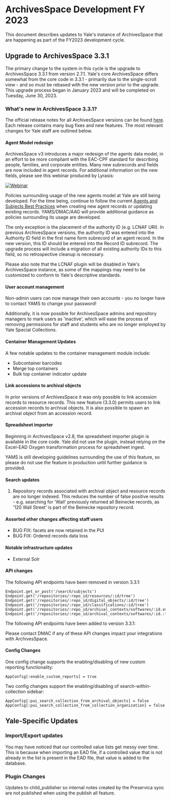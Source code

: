 # ArchivesSpace Development FY 2023

This document describes updates to Yale's instance of ArchivesSpace that are happening as part of the FY2023 development cycle.

## Upgrade to ArchivesSpace 3.3.1

The primary change to the system in this cycle is the upgrade to ArchivesSpace 3.3.1 from version 2.7.1. Yale's core ArchivesSpace differs somewhat from the core code in 3.3.1 - primarily due to the single-scroll view - and so must be rebased with the new version prior to the upgrade. This upgrade process began in January 2023 and will be completed on Tuesday, June 30, 2023.

### What's new in ArchivesSpace 3.3.1?

The official release notes for all ArchivesSpace versions can be found [here](https://github.com/archivesspace/archivesspace/releases). Each release contains many bug fixes and new features. The most relevant changes for Yale staff are outlined below.

#### Agent Model redesign

ArchivesSpace v3 introduces a major redesign of the agents data model, in an effort to be more compliant with the EAC-CPF standard for describing people, families, and corporate entities. Many new subrecords and fields are now included in agent records. For additional information on the new fields, please see this webinar produced by Lyrasis: 

[![Webinar](https://img.youtube.com/vi/SRLfUR6_6bA/hqdefault.jpg)](https://youtu.be/SRLfUR6_6bA)

Policies surrounding usage of the new agents model at Yale are still being developed. For the time being, continue to follow the current [Agents and Subjects Best Practices](https://dmac-data-docs.readthedocs.io/en/latest/policies/agents_and_subjects_best_practices.html) when creating new agent records or updating existing records. YAMS/DMAC/AAG will provide additional guidance as policies surrounding its usage are developed.

The only exception is the placement of the authority ID (e.g. LCNAF URI). In previous ArchivesSpace versions, the authority ID was entered into the Authority ID field in the first name form subrecord of an agent record. In the new version, this ID should be entered into the Record ID subrecord. The upgrade process will include a migration of all existing authority IDs to this field, so no retrospective cleanup is necessary. 

Please also note that the LCNAF plugin will be disabled in Yale's ArchivesSpace instance, as some of the mappings may need to be customized to conform to Yale's descriptive standards.

#### User account management

Non-admin users can now manage their own accounts - you no longer have to contact YAMS to change your password!

Additionally, it is now possible for ArchivesSpace admins and repository managers to mark users as 'inactive', which will ease the process of removing permissions for staff and students who are no longer employed by Yale Special Collections. 

#### Container Management Updates

A few notable updates to the container management module include:

- Subcontainer barcodes
- Merge top containers
- Bulk top container indicator update

#### Link accessions to archival objects

In prior versions of ArchivesSpace it was only possible to link accession records to resource records. This new feature (3.3.0) permits users to link accession records to archival objects. It is also possible to spawn an archival object from an accession record.

#### Spreadsheet importer

Beginning in ArchivesSpace v2.8, the spreadsheet importer plugin is available in the core code. Yale did not use the plugin, instead relying on the Excel-EAD Oxygen transformation process for spreadsheet ingest.

YAMS is still developing guidelines surrounding the use of this feature, so please do not use the feature in production until further guidance is provided.

#### Search updates

1. Repository records associated with archival object and resource records are no longer indexed. This reduces the number of false positive results - e.g. searching for 'Wall' previously returned all Beinecke records, as '120 Wall Street' is part of the Beinecke repository record.

#### Assorted other changes affecting staff users

- BUG FIX: facets are now retained in the PUI
- BUG FIX: Ordered records data loss

#### Notable infrastructure updates

- External Solr

#### API changes

The following API endpoints have been removed in version 3.3.1:

```
Endpoint.get_or_post('/search/subjects')
Endpoint.get('/repositories/:repo_id/resources/:id/tree')
Endpoint.get('/repositories/:repo_id/digital_objects/:id/tree')
Endpoint.get('/repositories/:repo_id/classifications/:id/tree')
Endpoint.get('/repositories/:repo_id/archival_contexts/softwares/:id.xml')
Endpoint.get('/repositories/:repo_id/archival_contexts/softwares/:id.:fmt/metadata')
```

The following API endpoints have been added to version 3.3.1:

Please contact DMAC if any of these API changes impact your integrations with ArchivesSpace.


#### Config Changes


One config change supports the enabling/disabling of new custom reporting functionality:

`AppConfig[:enable_custom_reports] = true `


Two config changes support the enabling/disabling of search-within-collection sidebar:

```
AppConfig[:pui_search_collection_from_archival_objects] = false
AppConfig[:pui_search_collection_from_collection_organization] = false
```


## Yale-Specific Updates

### Import/Export updates

You may have noticed that our controlled value lists get messy over time. This is because when importing an EAD file, if a controlled value that is not already in the list is present in the EAD file, that value is added to the database.

### Plugin Changes

Updates to child_publisher so internal notes created by the Preservica sync are not published when using the publish all feature.


